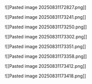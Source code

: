 ![[Pasted image 20250831172827.png]]

![[Pasted image 20250831173241.png]]

![[Pasted image 20250831173250.png]]

![[Pasted image 20250831173302.png]]

![[Pasted image 20250831173351.png]]

![[Pasted image 20250831173358.png]]


![[Pasted image 20250831173412.png]]

![[Pasted image 20250831173418.png]]
